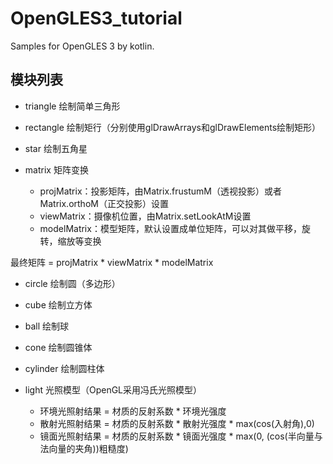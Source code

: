 # OpenGLES3_tutorial

Samples for OpenGLES 3 by kotlin.

## 模块列表

- triangle 绘制简单三角形

- rectangle 绘制矩行（分别使用glDrawArrays和glDrawElements绘制矩形）

- star 绘制五角星

- matrix 矩阵变换
    - projMatrix：投影矩阵，由Matrix.frustumM（透视投影）或者Matrix.orthoM（正交投影）设置
    - viewMatrix：摄像机位置，由Matrix.setLookAtM设置
    - modelMatrix：模型矩阵，默认设置成单位矩阵，可以对其做平移，旋转，缩放等变换

最终矩阵 = projMatrix * viewMatrix * modelMatrix
    
- circle 绘制圆（多边形）

- cube 绘制立方体

- ball 绘制球

- cone 绘制圆锥体

- cylinder 绘制圆柱体

- light 光照模型（OpenGL采用冯氏光照模型）

    - 环境光照射结果 = 材质的反射系数 * 环境光强度
    - 散射光照射结果 = 材质的反射系数 * 散射光强度 * max(cos(入射角),0)
    - 镜面光照射结果 = 材质的反射系数 * 镜面光强度 * max(0, (cos(半向量与法向量的夹角))粗糙度)
    
